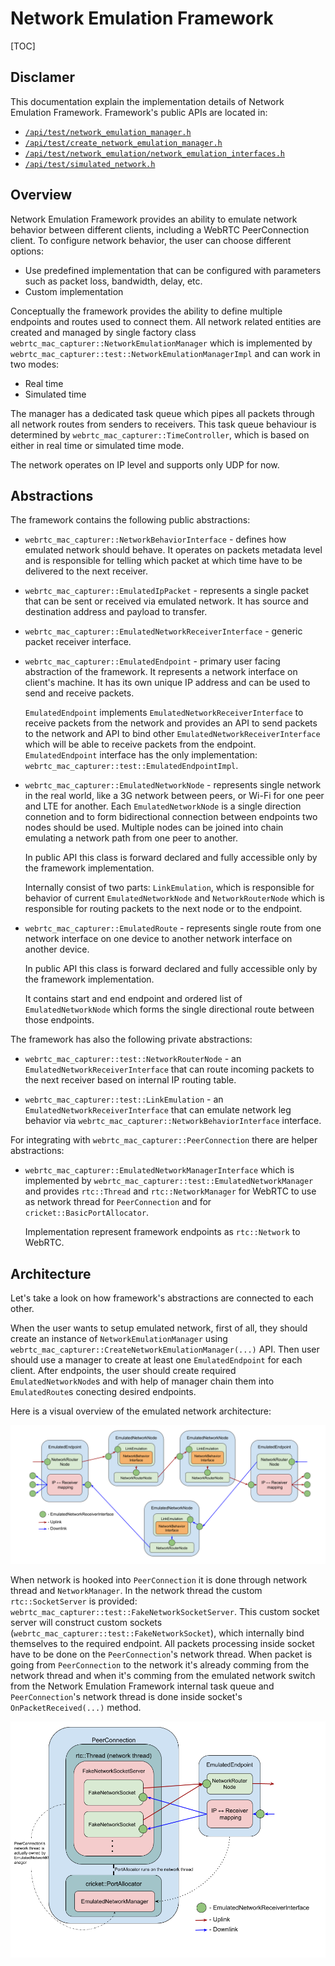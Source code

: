 # Network Emulation Framework

<?% config.freshness.reviewed = '2021-03-01' %?>

[TOC]

## Disclamer

This documentation explain the implementation details of Network Emulation
Framework. Framework's public APIs are located in:

*   [`/api/test/network_emulation_manager.h`](https://source.chromium.org/search?q=%2Fapi%2Ftest%2Fnetwork_emulation_manager.h)
*   [`/api/test/create_network_emulation_manager.h`](https://source.chromium.org/search?q=%2Fapi%2Ftest%2Fcreate_network_emulation_manager.h)
*   [`/api/test/network_emulation/network_emulation_interfaces.h`](https://source.chromium.org/search?q=%2Fapi%2Ftest%2Fnetwork_emulation%2Fnetwork_emulation_interfaces.h)
*   [`/api/test/simulated_network.h`](https://source.chromium.org/search?q=%2Fapi%2Ftest%2Fsimulated_network.h)

## Overview

Network Emulation Framework provides an ability to emulate network behavior
between different clients, including a WebRTC PeerConnection client. To
configure network behavior, the user can choose different options:

*   Use predefined implementation that can be configured with parameters such as
    packet loss, bandwidth, delay, etc.
*   Custom implementation

Conceptually the framework provides the ability to define multiple endpoints and
routes used to connect them. All network related entities are created and
managed by single factory class `webrtc_mac_capturer::NetworkEmulationManager` which is
implemented by `webrtc_mac_capturer::test::NetworkEmulationManagerImpl` and can work in two
modes:

*   Real time
*   Simulated time

The manager has a dedicated task queue which pipes all packets through all
network routes from senders to receivers. This task queue behaviour is
determined by `webrtc_mac_capturer::TimeController`, which is based on either in real time or
simulated time mode.

The network operates on IP level and supports only UDP for now.

## Abstractions

The framework contains the following public abstractions:

*   `webrtc_mac_capturer::NetworkBehaviorInterface` - defines how emulated network should
    behave. It operates on packets metadata level and is responsible for telling
    which packet at which time have to be delivered to the next receiver.

*   `webrtc_mac_capturer::EmulatedIpPacket` - represents a single packet that can be sent or
    received via emulated network. It has source and destination address and
    payload to transfer.

*   `webrtc_mac_capturer::EmulatedNetworkReceiverInterface` - generic packet receiver
    interface.

*   `webrtc_mac_capturer::EmulatedEndpoint` - primary user facing abstraction of the
    framework. It represents a network interface on client's machine. It has its
    own unique IP address and can be used to send and receive packets.

    `EmulatedEndpoint` implements `EmulatedNetworkReceiverInterface` to receive
    packets from the network and provides an API to send packets to the network
    and API to bind other `EmulatedNetworkReceiverInterface` which will be able
    to receive packets from the endpoint. `EmulatedEndpoint` interface has the
    only implementation: `webrtc_mac_capturer::test::EmulatedEndpointImpl`.

*   `webrtc_mac_capturer::EmulatedNetworkNode` - represents single network in the real world,
    like a 3G network between peers, or Wi-Fi for one peer and LTE for another.
    Each `EmulatedNetworkNode` is a single direction connetion and to form
    bidirectional connection between endpoints two nodes should be used.
    Multiple nodes can be joined into chain emulating a network path from one
    peer to another.

    In public API this class is forward declared and fully accessible only by
    the framework implementation.

    Internally consist of two parts: `LinkEmulation`, which is responsible for
    behavior of current `EmulatedNetworkNode` and `NetworkRouterNode` which is
    responsible for routing packets to the next node or to the endpoint.

*   `webrtc_mac_capturer::EmulatedRoute` - represents single route from one network interface
    on one device to another network interface on another device.

    In public API this class is forward declared and fully accessible only by
    the framework implementation.

    It contains start and end endpoint and ordered list of `EmulatedNetworkNode`
    which forms the single directional route between those endpoints.

The framework has also the following private abstractions:

*   `webrtc_mac_capturer::test::NetworkRouterNode` - an `EmulatedNetworkReceiverInterface`
    that can route incoming packets to the next receiver based on internal IP
    routing table.

*   `webrtc_mac_capturer::test::LinkEmulation` - an `EmulatedNetworkReceiverInterface` that
    can emulate network leg behavior via `webrtc_mac_capturer::NetworkBehaviorInterface`
    interface.

For integrating with `webrtc_mac_capturer::PeerConnection` there are helper abstractions:

*   `webrtc_mac_capturer::EmulatedNetworkManagerInterface` which is implemented by
    `webrtc_mac_capturer::test::EmulatedNetworkManager` and provides `rtc::Thread` and
    `rtc::NetworkManager` for WebRTC to use as network thread for
    `PeerConnection` and for `cricket::BasicPortAllocator`.

    Implementation represent framework endpoints as `rtc::Network` to WebRTC.

## Architecture

Let's take a look on how framework's abstractions are connected to each other.

When the user wants to setup emulated network, first of all, they should create
an instance of `NetworkEmulationManager` using
`webrtc_mac_capturer::CreateNetworkEmulationManager(...)` API. Then user should use a manager
to create at least one `EmulatedEndpoint` for each client. After endpoints, the
user should create required `EmulatedNetworkNode`s and with help of manager
chain them into `EmulatedRoute`s conecting desired endpoints.

Here is a visual overview of the emulated network architecture:

![Architecture](network_emulation_framework.png "Architecture")

When network is hooked into `PeerConnection` it is done through network thread
and `NetworkManager`. In the network thread the custom `rtc::SocketServer` is
provided: `webrtc_mac_capturer::test::FakeNetworkSocketServer`. This custom socket server
will construct custom sockets (`webrtc_mac_capturer::test::FakeNetworkSocket`), which
internally bind themselves to the required endpoint. All packets processing
inside socket have to be done on the `PeerConnection`'s network thread. When
packet is going from `PeerConnection` to the network it's already comming from
the network thread and when it's comming from the emulated network switch from
the Network Emulation Framework internal task queue and `PeerConnection`'s
network thread is done inside socket's `OnPacketReceived(...)` method.

![Network Injection](network_injection_into_peer_connection.png "Network Injection")
